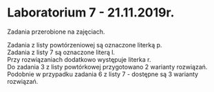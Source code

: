 # Laboratorium 7 - 21.11.2019r.
Zadania przerobione na zajęciach.

Zadania z listy powtórzeniowej są oznaczone literką p.<br>
Zadania z listy 7 są oznaczone literą l.<br>
Przy rozwiązaniach dodatkowo występuje literka r.<br>
Do zadania 3 z listy powtórkowej przygotowano 2 warianty rozwiązań.<br>
Podobnie w przypadku zadania 6 z listy 7 - dostępne są 3 warianty rozwiązań.
